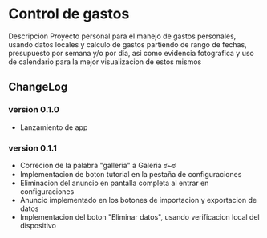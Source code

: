 # Control de gastos
Descripcion
Proyecto personal para el manejo de gastos personales, usando datos locales y calculo de gastos partiendo de rango de fechas, presupuesto por semana y/o por dia, asi como evidencia fotografica y uso de calendario para la mejor visualizacion de estos mismos

## ChangeLog
### version 0.1.0
  - Lanzamiento de app
### version 0.1.1
  - Correcion de la palabra "galleria" a Galeria ಠ~ಠ
  - Implementacion de boton tutorial en la pestaña de configuraciones
  - Eliminacion del anuncio en pantalla completa al entrar en configuraciones
  - Anuncio implementado en los botones de importacion y exportacion de datos
  - Implementacion del boton "Eliminar datos", usando verificacion local del dispositivo

